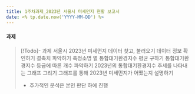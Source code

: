 ```yaml
---
title: 1주차과제_2023년 서울시 미세먼지 현황 보고서
date: <% tp.date.now('YYYY-MM-DD') %>
---
```

#### 과제
> [!Todo]- 과제
> 서울시 2023년 미세먼지 데이터 찾고, 불러오기
> 데이터 정보 확인하기
 > 결측치 파악하기
 > 측정소명 별 통합대기환경지수 평균 구하기
>  통합대기환경지수 등급에 따른 개수 파악하기
 > 2023년의 통합대기환경지수 추세를 나타내는 그래프 그리기
>  그래프를 통해 2023년 미세먼지가 어땠는지 설명하기
> + 추가적인 분석은 본인 판단 하에 진행
